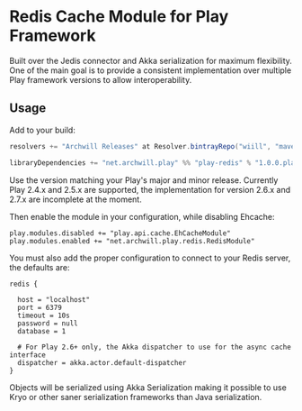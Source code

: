 Redis Cache Module for Play Framework
=====================================

Built over the Jedis connector and Akka serialization for maximum flexibility.
One of the main goal is to provide a consistent implementation over multiple
Play framework versions to allow interoperability.

Usage
-----

Add to your build:

```scala
resolvers += "Archwill Releases" at Resolver.bintrayRepo("wiill", "maven")

libraryDependencies += "net.archwill.play" %% "play-redis" % "1.0.0.play26"
```

Use the version matching your Play's major and minor release. Currently Play
2.4.x and 2.5.x are supported, the implementation for version 2.6.x and 2.7.x
are incomplete at the moment.

Then enable the module in your configuration, while disabling Ehcache:

```
play.modules.disabled += "play.api.cache.EhCacheModule"
play.modules.enabled += "net.archwill.play.redis.RedisModule"
```

You must also add the proper configuration to connect to your Redis server, the
defaults are:

```
redis {

  host = "localhost"
  port = 6379
  timeout = 10s
  password = null
  database = 1

  # For Play 2.6+ only, the Akka dispatcher to use for the async cache interface
  dispatcher = akka.actor.default-dispatcher
}
```

Objects will be serialized using Akka Serialization making it possible to use
Kryo or other saner serialization frameworks than Java serialization.
